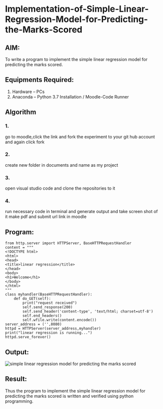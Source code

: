# Implementation-of-Simple-Linear-Regression-Model-for-Predicting-the-Marks-Scored

## AIM:
To write a program to implement the simple linear regression model for predicting the marks scored.

## Equipments Required:
1. Hardware – PCs
2. Anaconda – Python 3.7 Installation / Moodle-Code Runner

## Algorithm
### 1.
go to moodle,click the link and fork the experiment to your git hub account and again click fork
### 2.
create new folder in documents and name as my project 
### 3.
open visual studio code and clone the repositories to it 
### 4.
run necessary code in terminal and generate output and take screen shot of it make pdf and submit url link in moodle 

## Program:

```
from http.server import HTTPServer, BaseHTTPRequestHandler
content = """
<!DOCTYPE html>
<html>
<head>
<title>linear regression</title>
</head>
<body>
<h1>Welcome</h1>
</body>
</html>
"""
class myhandler(BaseHTTPRequestHandler):
    def do_GET(self):
        print("request received")
        self.send_response(200)
        self.send_header('content-type', 'text/html; charset=utf-8')
        self.end_headers()
        self.wfile.write(content.encode())
server_address = ('',8080)
httpd = HTTPServer(server_address,myhandler)
print("linear regression is running...")
httpd.serve_forever()
```

## Output:
![simple linear regression model for predicting the marks scored](sam.png)


## Result:
Thus the program to implement the simple linear regression model for predicting the marks scored is written and verified using python programming.
